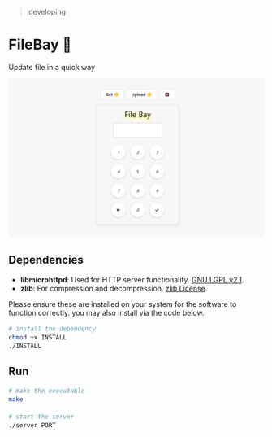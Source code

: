 > developing
> 
# FileBay 🥳
Update file in a quick way 

![demo](/doc/demo.png)

## Dependencies

- **libmicrohttpd**: Used for HTTP server functionality. [GNU LGPL v2.1](https://www.gnu.org/software/libmicrohttpd/).
- **zlib**: For compression and decompression. [zlib License](https://zlib.net/zlib_license.html).

Please ensure these are installed on your system for the software to function correctly. you may also install via the code below.

```bash
# install the dependency
chmod +x INSTALL
./INSTALL
```

## Run
```bash
# make the executable
make

# start the server
./server PORT
```
